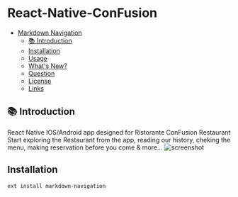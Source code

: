 # React-Native-ConFusion


<!-- TOC -->

- [Markdown Navigation](#markdown-navigation)
    - [📚 Introduction](#Introduction)
    - [Installation](#installation)
    - [Usage](#usage)
    - [What's New?](#whats-new)
    - [Question](#question)
    - [License](#license)
    - [Links](#links)

<!-- /TOC -->

## 📚 Introduction
React Native IOS/Android app designed for Ristorante ConFusion Restaurant
Start exploring the Restaurant from the app, reading our history, cheking the menu, making reservation before you come & more...
![screenshot](./resources/screenshot.png)

## Installation
```
ext install markdown-navigation
```
